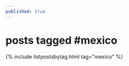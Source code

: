 ```yaml
---
published: true
---
```

<h1>posts tagged #mexico</h1>
{% include listpostsbytag.html tag="mexico" %}